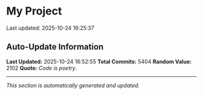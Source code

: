 # My Project


Last updated: 2025-10-24 16:25:37



































































































































































































































































































































































































































































































































































































































































































































































































































































































































































































































































































































































































































































































































































































































































































































































































































































































































































































































































































































































































































































































































































































































































































































































































































































































































































































































































































































































































































































































































































































































































































































































































































































































































































































































































































































































































































































































































































































































































































































































































































































































































































































































































































































































































































































































































































































































































































































































































































































































































































































































































































































































































































































































































































































































































































































































































































































































































































































































































































































































































































## Auto-Update Information

**Last Updated:** 2025-10-24 16:52:55
**Total Commits:** 5404
**Random Value:** 2102
**Quote:** _Code is poetry._

---
_This section is automatically generated and updated._